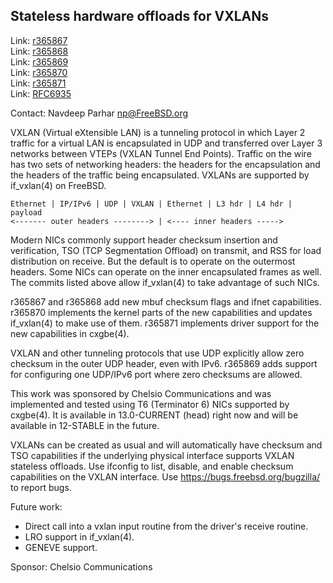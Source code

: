 ## Stateless hardware offloads for VXLANs ##

Link:	 [r365867](https://svnweb.freebsd.org/base?view=revision&revision=r365867)  
Link:	 [r365868](https://svnweb.freebsd.org/base?view=revision&revision=r365868)  
Link:	 [r365869](https://svnweb.freebsd.org/base?view=revision&revision=r365869)  
Link:	 [r365870](https://svnweb.freebsd.org/base?view=revision&revision=r365870)  
Link:	 [r365871](https://svnweb.freebsd.org/base?view=revision&revision=r365871)  
Link:	 [RFC6935](https://tools.ietf.org/html/rfc6935)  

Contact: Navdeep Parhar <np@FreeBSD.org>  

VXLAN (Virtual eXtensible LAN) is a tunneling protocol in which Layer 2
traffic for a virtual LAN is encapsulated in UDP and transferred over
Layer 3 networks between VTEPs (VXLAN Tunnel End Points).  Traffic on
the wire has two sets of networking headers: the headers for the
encapsulation and the headers of the traffic being encapsulated.  VXLANs
are supported by if_vxlan(4) on FreeBSD.

~~~
Ethernet | IP/IPv6 | UDP | VXLAN | Ethernet | L3 hdr | L4 hdr | payload
<------- outer headers --------> | <---- inner headers ----->
~~~

Modern NICs commonly support header checksum insertion and verification,
TSO (TCP Segmentation Offload) on transmit, and RSS for load
distribution on receive.  But the default is to operate on the outermost
headers.  Some NICs can operate on the inner encapsulated frames as
well.  The commits listed above allow if_vxlan(4) to take advantage of
such NICs.

r365867 and r365868 add new mbuf checksum flags and ifnet capabilities.
r365870 implements the kernel parts of the new capabilities and updates
if_vxlan(4) to make use of them.  r365871 implements driver support for
the new capabilities in cxgbe(4).

VXLAN and other tunneling protocols that use UDP explicitly allow zero
checksum in the outer UDP header, even with IPv6.  r365869 adds support
for configuring one UDP/IPv6 port where zero checksums are allowed.

This work was sponsored by Chelsio Communications and was implemented
and tested using T6 (Terminator 6) NICs supported by cxgbe(4).  It is
available in 13.0-CURRENT (head) right now and will be available in
12-STABLE in the future.

VXLANs can be created as usual and will automatically have checksum and
TSO capabilities if the underlying physical interface supports VXLAN
stateless offloads.  Use ifconfig to list, disable, and enable checksum
capabilities on the VXLAN interface.  Use https://bugs.freebsd.org/bugzilla/
to report bugs.

Future work:
* Direct call into a vxlan input routine from the driver's receive routine.
* LRO support in if_vxlan(4).
* GENEVE support.

Sponsor: Chelsio Communications
